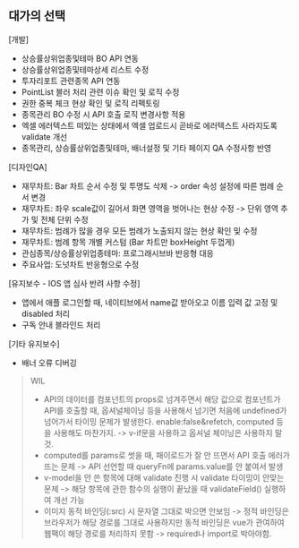 ## 대가의 선택

[개발]

- 상승률상위업종및테마 BO API 연동
- 상승률상위업종및테마상세 리스트 수정
- 투자리포트 관련종목 API 연동
- PointList 블러 처리 관련 이슈 확인 및 로직 수정
- 권한 중복 체크 현상 확인 및 로직 리펙토링
- 종목관리 BO 수정 시 API 호출 로직 변경사항 적용
- 엑셀 에러텍스트 떠있는 상태에서 엑셀 업로드시 곧바로 에러텍스트 사라지도록 validate 개선
- 종목관리, 상승률상위업종및테마, 배너설정 및 기타 페이지 QA 수정사항 반영

[디자인QA]

- 재무차트: Bar 차트 순서 수정 및 투명도 삭제 -> order 속성 설정에 따른 범례 순서 변경
- 재무차트: 좌우 scale값이 길어서 화면 영역을 벗어나는 현상 수정 -> 단위 영역 추가 및 전체 단위 수정
- 재무차트: 범례가 많을 경우 모든 범례가 노출되지 않는 현상 확인 및 수정
- 재무차트: 범례 항목 개별 커스텀 (Bar 차트만 boxHeight 두껍게)
- 관심종목/상승률상위업종테마: 프로그래시브바 반응형 대응
- 주요사업: 도넛차트 반응형으로 수정

[유지보수 - IOS 앱 심사 반려 사항 수정]

- 앱에서 애플 로그인할 때, 네이티브에서 name값 받아오고 이름 입력 값 고정 및 disabled 처리
- 구독 안내 블라인드 처리

[기타 유지보수]

- 배너 오류 디버깅

> WIL
>
> - API의 데이터를 컴포넌트의 props로 넘겨주면서 해당 값으로 컴포넌트가 API를 호출할 때, 옵셔널체이닝 등을 사용해서 넘기면 처음에 undefined가 넘어가서 타이밍 문제가 발생한다. enable:false&refetch, computed 등을 사용해도 마찬가지. -> v-if문을 사용하고 옵셔널 체이닝은 사용하지 말 것.
> - computed를 params로 썻을 때, 패이로드가 잘 안 뜨면서 API 호출 에러가 뜨는 문제 -> API 선언할 때 queryFn에 params.value를 안 붙여서 발생
> - v-model을 안 쓴 항목에 대해 validate 진행 시 validate 타이밍이 안맞는 문제 -> 해당 항목에 관한 함수의 실행이 끝났을 때 validateField() 실행하여 개선 가능
> - 이미지 동적 바인딩(:src) 시 문자열 그대로 박으면 안보임 -> 정적 바인딩은 브라우저가 해당 경로를 그대로 사용하지만 동적 바인딩은 vue가 관여하여 웹팩이 해당 경로를 처리하지 못함 -> required나 import로 박아야함.
